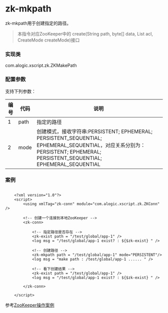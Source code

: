 zk-mkpath
=======

zk-mkpath用于创建指定的路径。

>本指令对应ZooKeeper中的	create(String path, byte[] data, List<ACL> acl, CreateMode createMode)接口

### 实现类

com.alogic.xscript.zk.ZKMakePath

### 配置参数

支持下列参数：

| 编号 | 代码 | 说明 |
| ---- | ---- | ---- |
| 1 | path | 指定的路径 |
| 2 | mode | 创建模式，接收字符串:PERSISTENT; EPHEMERAL; PERSISTENT_SEQUENTIAL; EPHEMERAL_SEQUENTIAL，对应关系分别为：PERSISTENT; EPHEMERAL; PERSISTENT_SEQUENTIAL; EPHEMERAL_SEQUENTIAL |



### 案例

```

	<?xml version="1.0"?>
	<script>
		<using xmlTag="zk-conn" module="com.alogic.xscript.zk.ZKConn" />
		
		<!-- 创建一个连接到本地ZooKeeper -->
		<zk-conn>
		
			<!-- 指定路径是否存在 -->
 			<zk-exist path = "/test/global/app-1" />
 			<log msg = "/test/global/app-1 exist? : ${$zk-exist} " />
 			
 			<!-- 创建路径 -->
 			<zk-mkpath path = "/test/global/app-1" mode="PERSISTENT"/>
 			<log msg = "make path : /test/global/app-1 ...... " />
 			
 			<!-- 看下创建结果 -->
 			<zk-exist path = "/test/global/app-1" />
 			<log msg = "/test/global/app-1 exist? : ${$zk-exist} " />
		
		</zk-conn>
	
	</script>

```


参考[ZooKeeper操作案例](Example.md)